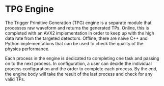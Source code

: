 # TPG Engine

The Trigger Primitive Generation (TPG) engine is a separate module that processes raw waveform and returns the generated TPs.
Online, this is completed with an AVX2 implementation in order to keep up with the high data rate from the targeted detectors.
Offline, there are naive C++ and Python implementations that can be used to check the quality of the physics performance.

Each process in the engine is dedicated to completing one task and passing on to the next process.
In configuration, a user can decide the individual process configuration and the order to complete each process.
By the end, the engine body will take the result of the last process and check for any valid TPs.
